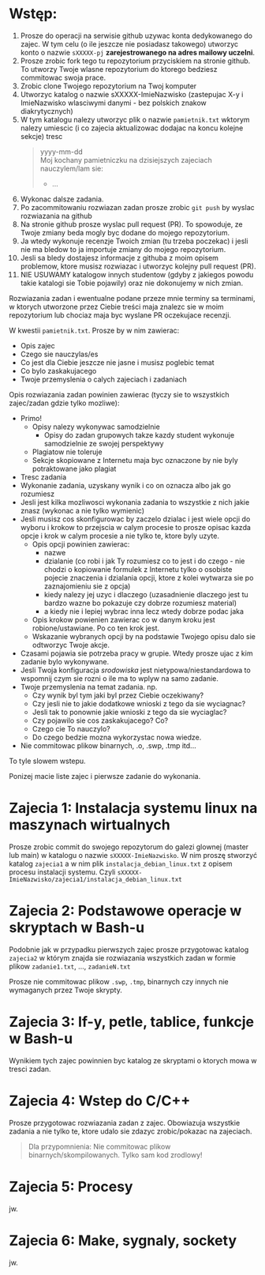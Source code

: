 # Wstęp:
1. Prosze do operacji na serwisie github uzywac konta dedykowanego do zajec. W tym celu (o ile jeszcze nie posiadasz takowego) utworzyc konto o nazwie `sXXXXX-pj` **zarejestrowanego na adres mailowy uczelni**.
1. Prosze zrobic fork tego tu repozytorium przyciskiem na stronie github. To utworzy Twoje wlasne repozytorium do ktorego bedziesz commitowac swoja prace.
1. Zrobic clone Twojego repozytorium na Twoj komputer
1. Utworzyc katalog o nazwie sXXXXX-ImieNazwisko (zastepujac X-y i ImieNazwisko wlasciwymi danymi - bez polskich znakow diakrytycznych)
1. W tym katalogu nalezy utworzyc plik o nazwie `pamietnik.txt` wktorym nalezy umiescic (i co zajecia aktualizowac dodajac na koncu kolejne sekcje) tresc
    > yyyy-mm-dd  
	> Moj kochany pamietniczku na dzisiejszych zajeciach nauczylem/lam sie:
    > - ...
1. Wykonac dalsze zadania.
1. Po zacommitowaniu rozwiazan zadan prosze zrobic `git push` by wyslac rozwiazania na github
1. Na stronie github prosze wyslac pull request (PR). To spowoduje, ze Twoje zmiany beda mogly byc dodane do mojego repozytorium.
1. Ja wtedy wykonuje recenzje Twoich zmian (tu trzeba poczekac) i jesli nie ma bledow to ja importuje zmiany do mojego repozytorium.
1. Jesli sa bledy dostajesz informacje z githuba z moim opisem problemow, ktore musisz rozwiazac i utworzyc kolejny pull request (PR).
1. NIE USUWAMY katalogow innych studentow (gdyby z jakiegos powodu takie katalogi sie Tobie pojawily) oraz nie dokonujemy w nich zmian.

Rozwiazania zadan i ewentualne podane przeze mnie terminy sa terminami, w ktorych utworzone przez Ciebie treści maja znalezc sie w moim repozytorium lub chociaz maja byc wyslane PR oczekujace recenzji.

W kwestii `pamietnik.txt`. Prosze by w nim zawierac:
- Opis zajec
- Czego sie nauczylas/es
- Co jest dla Ciebie jeszcze nie jasne i musisz poglebic temat
- Co bylo zaskakujacego
- Twoje przemyslenia o calych zajeciach i zadaniach

Opis rozwiazania zadan powinien zawierac (tyczy sie to wszystkich zajec/zadan gdzie tylko mozliwe):
- Primo!
  - Opisy nalezy wykonywac samodzielnie
    - Opisy do zadan grupowych takze kazdy student wykonuje samodzielnie ze swojej perspektywy
  - Plagiatow nie toleruje
  - Sekcje skopiowane z Internetu maja byc oznaczone by nie byly potraktowane jako plagiat
- Tresc zadania
- Wykonanie zadania, uzyskany wynik i co on oznacza albo jak go rozumiesz
- Jesli jest kilka mozliwosci wykonania zadania to wszystkie z nich jakie znasz (wykonac a nie tylko wymienic)
- Jesli musisz cos skonfigurowac by zaczelo dzialac i jest wiele opcji do wyboru i krokow to przejscia w calym procesie to prosze opisac kazda opcje i krok w calym procesie a nie tylko te, ktore byly uzyte.
  - Opis opcji powinien zawierac:
    - nazwe
    - dzialanie (co robi i jak Ty rozumiesz co to jest i do czego - nie chodzi o kopiowanie formulek z Internetu tylko o osobiste pojecie znaczenia i dzialania opcji, ktore z kolei wytwarza sie po zaznajomieniu sie z opcja)
    - kiedy nalezy jej uzyc i dlaczego (uzasadnienie dlaczego jest tu bardzo wazne bo pokazuje czy dobrze rozumiesz material)
    - a kiedy nie i lepiej wybrac inna lecz wtedy dobrze podac jaka
  - Opis krokow powienien zawierac co w danym kroku jest robione/ustawiane. Po co ten krok jest.
  - Wskazanie wybranych opcji by na podstawie Twojego opisu dalo sie odtworzyc Twoje akcje.
- Czasami pojawia sie potrzeba pracy w grupie. Wtedy prosze ujac z kim zadanie bylo wykonywane.
- Jesli Twoja konfiguracja *srodowiska* jest nietypowa/niestandardowa to wspomnij czym sie rozni o ile ma to wplyw na samo zadanie.
- Twoje przemyslenia na temat zadania. np.
  - Czy wynik byl tym jaki byl przez Ciebie oczekiwany?
  - Czy jesli nie to jakie dodatkowe wnioski z tego da sie wyciagnac?
  - Jesli tak to ponownie jakie wnioski z tego da sie wyciaglac?
  - Czy pojawilo sie cos zaskakujacego? Co?
  - Czego cie To nauczylo?
  - Do czego bedzie mozna wykorzystac nowa wiedze.
- Nie commitowac plikow binarnych, .o, .swp, .tmp itd...

To tyle slowem wstepu.

Ponizej macie liste zajec i pierwsze zadanie do wykonania.

# Zajecia 1: Instalacja systemu linux na maszynach wirtualnych
Prosze zrobic commit do swojego repozytorum do galezi glownej (master lub main) w katalogu o nazwie `sXXXXX-ImieNazwisko`. W nim proszę stworzyć katalog `zajecia1` a w nim plik `instalacja_debian_linux.txt` z opisem procesu instalacji systemu. Czyli `sXXXXX-ImieNazwisko/zajecia1/instalacja_debian_linux.txt`

# Zajecia 2: Podstawowe operacje w skryptach w Bash-u
Podobnie jak w przypadku pierwszych zajec prosze przygotowac katalog `zajecia2` w którym znajda sie rozwiazania wszystkich zadan w formie plikow `zadanie1.txt`, ..., `zadanieN.txt`

Prosze nie commitowac plikow `.swp`, `.tmp`, binarnych czy innych nie wymaganych przez Twoje skrypty.

# Zajecia 3: If-y, petle, tablice, funkcje w Bash-u
Wynikiem tych zajec powinnien byc katalog ze skryptami o ktorych mowa w tresci zadan.

# Zajecia 4: Wstep do C/C++
Prosze przygotowac rozwiazania zadan z zajec. Obowiazuja wszystkie zadania a nie tylko te, ktore udalo sie zdazyc zrobic/pokazac na zajeciach.

> Dla przypomnienia: Nie commitowac plikow binarnych/skompilowanych. Tylko sam kod zrodlowy!

# Zajecia 5: Procesy
jw.

# Zajecia 6: Make, sygnaly, sockety
jw.

